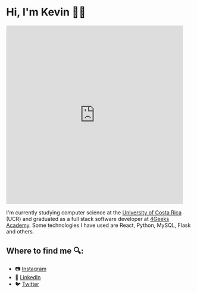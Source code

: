 # Hi, I'm Kevin 👋🏾

<!--<img src="./img/banner-grayscale.gif">-->
<iframe style="border: none" width="475" height="480" src="https://rive.app/s/XRLqY37mn0i4h_uNz6Rvxw/embed" allowfullscreen></iframe>

I'm currently studying computer science at the <a href="https://www.ucr.ac.cr/">University of Costa Rica</a> (UCR) and graduated as a full stack software developer at <a href="https://4geeksacademy.com/">4Geeks Academy</a>. Some technologies I have used are React, Python, MySQL, Flask and others.

## Where to find me 🔍: <img src="">
- 📷 <a href="https://www.instagram.com/kevinpitticastro/">Instagram</a> 
- 💼 <a href="https://www.linkedin.com/in/kevinpitti">LinkedIn</a> 
- 🐦 <a href="https://twitter.com/_kevinpitti">Twitter</a> 

<!--
**KevinJPC/KevinJPC** is a ✨ _special_ ✨ repository because its `README.md` (this file) appears on your GitHub profile.

Here are some ideas to get you started:

- 🔭 I’m currently working on ...
- 🌱 I’m currently learning ...
- 👯 I’m looking to collaborate on ...
- 🤔 I’m looking for help with ...
- 💬 Ask me about ...
- 📫 How to reach me: ...
- 😄 Pronouns: ...
- ⚡ Fun fact: ...
-->
